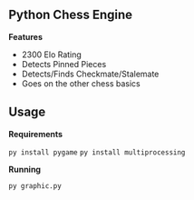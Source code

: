 ## Python Chess Engine 
**Features** 

- 2300 Elo Rating 
- Detects Pinned Pieces
- Detects/Finds Checkmate/Stalemate
- Goes on the other chess basics

## Usage
**Requirements**

``py install pygame``
``py install multiprocessing``

**Running**

``py graphic.py``
